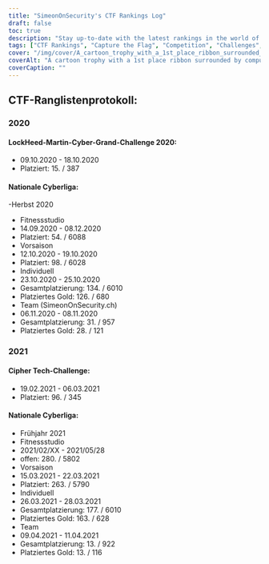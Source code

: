 ```yaml
---
title: "SimeonOnSecurity's CTF Rankings Log"
draft: false
toc: true
description: "Stay up-to-date with the latest rankings in the world of CTFs and challenges with SimeonOnSecurity's CTF Rankings Log"
tags: ["CTF Rankings", "Capture the Flag", "Competition", "Challenges", "LockHeed Martin Cyber Grand Challenge", "National Cyber League", "Cipher Tech Challenge", "Performance", "Placement", "Team", "Individual", "2020", "2021", "Cybersecurity", "Cyber Defense", "CTF Events", "Hacking Competitions", "Information Security", "Security Research"]
cover: "/img/cover/A_cartoon_trophy_with_a_1st_place_ribbon_surrounded_by_comp.png"
coverAlt: "A cartoon trophy with a 1st place ribbon surrounded by computer screens and cybersecurity symbols like a padlock, shield, and lock and key symbols."
coverCaption: ""
---
```


## CTF-Ranglistenprotokoll: ### 2020 #### LockHeed-Martin-Cyber-Grand-Challenge 2020: - 09.10.2020 - 18.10.2020 - Platziert: 15. / 387 #### Nationale Cyberliga: -Herbst 2020 - Fitnessstudio - 14.09.2020 - 08.12.2020 - Platziert: 54. / 6088 - Vorsaison - 12.10.2020 - 19.10.2020 - Platziert: 98. / 6028 - Individuell - 23.10.2020 - 25.10.2020 - Gesamtplatzierung: 134. / 6010 - Platziertes Gold: 126. / 680 - Team (SimeonOnSecurity.ch) - 06.11.2020 - 08.11.2020 - Gesamtplatzierung: 31. / 957 - Platziertes Gold: 28. / 121 ### 2021 #### Cipher Tech-Challenge: - 19.02.2021 - 06.03.2021 - Platziert: 96. / 345 #### Nationale Cyberliga: - Frühjahr 2021 - Fitnessstudio - 2021/02/XX - 2021/05/28 - offen: 280. / 5802 - Vorsaison - 15.03.2021 - 22.03.2021 - Platziert: 263. / 5790 - Individuell - 26.03.2021 - 28.03.2021 - Gesamtplatzierung: 177. / 6010 - Platziertes Gold: 163. / 628 - Team - 09.04.2021 - 11.04.2021 - Gesamtplatzierung: 13. / 922 - Platziertes Gold: 13. / 116